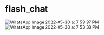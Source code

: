 # flash_chat

![WhatsApp Image 2022-05-30 at 7 53 37 PM](https://user-images.githubusercontent.com/93365339/171038628-4ea1a83f-947d-494a-b62a-c450460fc2eb.jpeg)
![WhatsApp Image 2022-05-30 at 7 53 38 PM](https://user-images.githubusercontent.com/93365339/171038638-206f3070-a86a-4880-b9b0-48bd249bbf82.jpeg)
